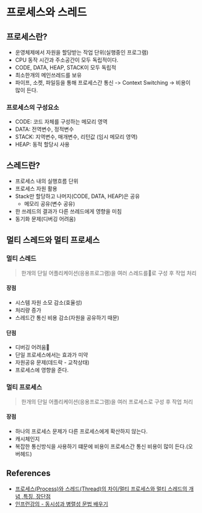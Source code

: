 # 프로세스와 스레드

## 프로세스란?
- 운영체제에서 자원을 할당받는 작업 단위(실행중인 프로그램)
- CPU 동작 시간과 주소공간이 모두 독립적이다.
- CODE, DATA, HEAP, STACK이 모두 독립적
- 최소한개의 메인쓰레드를 보유
- 파이프, 소켓, 파일등을 통해 프로세스간 통신 -> Context Switching -> 비용이 많이 든다.


### 프로세스의 구성요소

- CODE: 코드 자체를 구성하는 메모리 영역
- DATA: 전역변수, 정적변수
- STACK: 지역변수, 매개변수, 리턴값 (임시 메모리 영역)
- HEAP: 동적 할당시 사용

## 스레드란?

- 프로세스 내의 실행흐름 단위
- 프로세스 자원 활용
- Stack만 할당하고 나머지(CODE, DATA, HEAP)은 공유
  - 메모리 공유(변수 공유)
- 한 쓰레드의 결과가 다른 쓰레드에게 영향을 미침
- 동기화 문제(디버깅 어려움)

## 멀티 스레드와 멀티 프로세스

### 멀티 스레드

> 한개의 단일 어플리케이션(응용프로그램)을 여러 스레드를로 구성 후 작업 처리

#### 장점

- 시스템 자원 소모 감소(효율성)
- 처리량 증가
- 스레드간 통신 비용 감소(자원을 공유하기 때문)

#### 단점

- 디버깅 어려움
- 단일 프로세스에서는 효과가 미약
- 자원공유 문제(데드락 - 교착상태)
- 프로세스에 영향을 준다.


### 멀티 프로세스

> 한개의 단일 어플리케이션(응용프로그램)을 여러 프로세스로 구성 후 작업 처리

#### 장점

- 하나의 프로세스 문제가 다른 프로세스에게 확산하지 않는다.
- 캐시체인지
- 복잡한 통신방식을 사용하기 떄문에 비용이 프로세스간 통신 비용이 많이 든다.(오버헤드)


## References

- [프로세스(Process)와 스레드(Thread)의 차이/멀티 프로세스와 멀티 스레드의 개념 ,특징, 장단점](https://devuna.tistory.com/21)
- [인프런강의 - 동시성과 병렬성 문법 배우기](https://www.inflearn.com/course/%ED%94%84%EB%A1%9C%EA%B7%B8%EB%9E%98%EB%B0%8D-%ED%8C%8C%EC%9D%B4%EC%8D%AC-%EC%99%84%EC%84%B1-%EC%9D%B8%ED%94%84%EB%9F%B0-%EC%98%A4%EB%A6%AC%EC%A7%80%EB%84%90)

